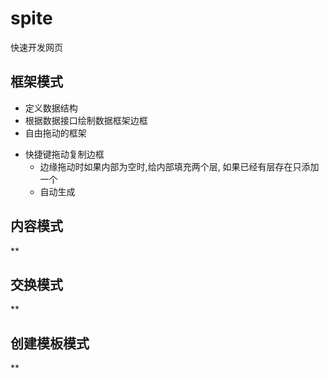 spite
=====

快速开发网页


## 框架模式
* 定义数据结构
* 根据数据接口绘制数据框架边框
* 自由拖动的框架
+ 快捷键拖动复制边框
     * 边缘拖动时如果内部为空时,给内部填充两个层, 如果已经有层存在只添加一个
     * 自动生成
 
## 内容模式
** 

## 交换模式
** 

## 创建模板模式
** 


